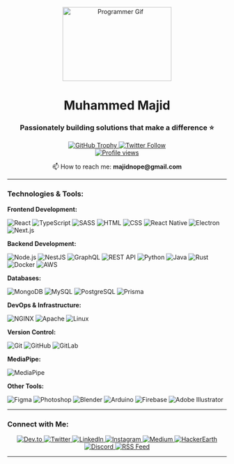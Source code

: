 <p align="center">
  <img width="250px" height="170px" src="https://cdn.dribbble.com/users/1162077/screenshots/3848914/programmer.gif" alt="Programmer Gif">
</p>

<h1 align="center">Muhammed Majid</h1>
<h3 align="center">Passionately building solutions that make a difference ⭐</h3>

<p align="center">
  <a href="https://github.com/ryo-ma/github-profile-trophy">
    <img src="https://github-profile-trophy.vercel.app/?username=majidnope&rank=SSS" alt="GitHub Trophy" />
  </a>
  <a href="https://twitter.com/majidnope" target="_blank">
    <img src="https://img.shields.io/twitter/follow/majidnope?logo=twitter&style=for-the-badge" alt="Twitter Follow" /> 
    <br/>
    <img src="https://komarev.com/ghpvc/?username=majidnope&label=Profile%20views&color=0e75b6&style=flat" alt="Profile views" />
  </a>
</p>

<p align="center">📫 How to reach me: <strong>majidnope@gmail.com</strong></p>

---

### Technologies & Tools:

**Frontend Development:**
<p align="left">
  <img src="https://img.shields.io/badge/React-1DA1F2?logo=react&logoColor=white&style=for-the-badge" alt="React" />
  <img src="https://img.shields.io/badge/TypeScript-3178C6?logo=typescript&logoColor=white&style=for-the-badge" alt="TypeScript" />
  <img src="https://img.shields.io/badge/Sass-CC6699?logo=sass&logoColor=white&style=for-the-badge" alt="SASS" />
  <img src="https://img.shields.io/badge/HTML5-E34F26?logo=html5&logoColor=white&style=for-the-badge" alt="HTML" />
  <img src="https://img.shields.io/badge/CSS3-1572B6?logo=css3&logoColor=white&style=for-the-badge" alt="CSS" />
  <img src="https://img.shields.io/badge/React_Native-1DA1F2?logo=react&logoColor=white&style=for-the-badge" alt="React Native" />
  <img src="https://img.shields.io/badge/Electron-47848F?logo=electron&logoColor=white&style=for-the-badge" alt="Electron" />
  <img src="https://img.shields.io/badge/Next.js-000000?logo=next.js&logoColor=white&style=for-the-badge" alt="Next.js" />
</p>

**Backend Development:**
<p align="left">
  <img src="https://img.shields.io/badge/Node.js-339933?logo=node.js&logoColor=white&style=for-the-badge" alt="Node.js" />
  <img src="https://img.shields.io/badge/NestJS-E0234E?logo=nestjs&logoColor=white&style=for-the-badge" alt="NestJS" />
  <img src="https://img.shields.io/badge/GraphQL-E10098?logo=graphql&logoColor=white&style=for-the-badge" alt="GraphQL" />
  <img src="https://img.shields.io/badge/REST_API-3C3C3C?logo=swagger&logoColor=white&style=for-the-badge" alt="REST API" />
  <img src="https://img.shields.io/badge/Python-3776AB?logo=python&logoColor=white&style=for-the-badge" alt="Python" />
  <img src="https://img.shields.io/badge/Java-007396?logo=java&logoColor=white&style=for-the-badge" alt="Java" />
  <img src="https://img.shields.io/badge/Rust-000000?logo=rust&logoColor=white&style=for-the-badge" alt="Rust" />
  <img src="https://img.shields.io/badge/Docker-2496ED?logo=docker&logoColor=white&style=for-the-badge" alt="Docker" />
  <img src="https://img.shields.io/badge/AWS-232F3E?logo=amazonaws&logoColor=white&style=for-the-badge" alt="AWS" />
</p>

**Databases:**
<p align="left">
  <img src="https://img.shields.io/badge/MongoDB-47A248?logo=mongodb&logoColor=white&style=for-the-badge" alt="MongoDB" />
  <img src="https://img.shields.io/badge/MySQL-4479A1?logo=mysql&logoColor=white&style=for-the-badge" alt="MySQL" />
  <img src="https://img.shields.io/badge/PostgreSQL-4169E1?logo=postgresql&logoColor=white&style=for-the-badge" alt="PostgreSQL" />
  <img src="https://img.shields.io/badge/Prisma-2D3748?logo=prisma&logoColor=white&style=for-the-badge" alt="Prisma" />
</p>

**DevOps & Infrastructure:**
<p align="left">
  <img src="https://img.shields.io/badge/NGINX-009639?logo=nginx&logoColor=white&style=for-the-badge" alt="NGINX" />
  <img src="https://img.shields.io/badge/Apache-D22128?logo=apache&logoColor=white&style=for-the-badge" alt="Apache" />
  <img src="https://img.shields.io/badge/Linux-FCC624?logo=linux&logoColor=white&style=for-the-badge" alt="Linux" />
</p> 

**Version Control:**
<p align="left">
  <img src="https://img.shields.io/badge/Git-F05032?logo=git&logoColor=white&style=for-the-badge" alt="Git" />
  <img src="https://img.shields.io/badge/GitHub-181717?logo=github&logoColor=white&style=for-the-badge" alt="GitHub" />
  <img src="https://img.shields.io/badge/GitLab-FC6D26?logo=gitlab&logoColor=white&style=for-the-badge" alt="GitLab" />
</p>

**MediaPipe:**
<p align="left">
  <img src="https://img.shields.io/badge/MediaPipe-FF3C78?logo=google&logoColor=white&style=for-the-badge" alt="MediaPipe" />
</p>

**Other Tools:**
<p align="left">
  <img src="https://img.shields.io/badge/Figma-F24E1E?logo=figma&logoColor=white&style=for-the-badge" alt="Figma" />
  <img src="https://img.shields.io/badge/Adobe_Photoshop-31A8FF?logo=adobephotoshop&logoColor=white&style=for-the-badge" alt="Photoshop" />
  <img src="https://img.shields.io/badge/Blender-F5792A?logo=blender&logoColor=white&style=for-the-badge" alt="Blender" />
  <img src="https://img.shields.io/badge/Arduino-00979D?logo=arduino&logoColor=white&style=for-the-badge" alt="Arduino" />
  <img src="https://img.shields.io/badge/Firebase-FFCA28?logo=firebase&logoColor=white&style=for-the-badge" alt="Firebase" />
    <img src="https://img.shields.io/badge/Adobe_Illustrator-964B00?logo=adobeillustrator&logoColor=white&style=for-the-badge" alt="Adobe Illustrator" />
</p>

---
### Connect with Me:
<p align="center">
  <a href="https://dev.to/majidnope" target="_blank">
    <img src="https://img.shields.io/badge/dev.to-0A0A0A?logo=dev.to&logoColor=white&style=for-the-badge" alt="Dev.to" />
  </a>
  <a href="https://twitter.com/majidnope" target="_blank">
    <img src="https://img.shields.io/badge/twitter-1DA1F2?logo=twitter&logoColor=white&style=for-the-badge" alt="Twitter" />
  </a>
  <a href="https://linkedin.com/in/majidnope" target="_blank">
    <img src="https://img.shields.io/badge/linkedin-0A66C2?logo=linkedin&logoColor=white&style=for-the-badge" alt="LinkedIn" />
  </a>
  <a href="https://instagram.com/majidnope" target="_blank">
    <img src="https://img.shields.io/badge/instagram-E4405F?logo=instagram&logoColor=white&style=for-the-badge" alt="Instagram" />
  </a>
  <a href="https://medium.com/@muhammed0000majid" target="_blank">
    <img src="https://img.shields.io/badge/medium-12100E?logo=medium&logoColor=white&style=for-the-badge" alt="Medium" />
  </a>
  <a href="https://www.hackerearth.com/@muhammed0000majid" target="_blank">
    <img src="https://img.shields.io/badge/hackerearth-4D3F75?logo=hackerearth&logoColor=white&style=for-the-badge" alt="HackerEarth" />
  </a>
  <a href="https://discord.gg/NOPE#9248" target="_blank">
    <img src="https://img.shields.io/badge/discord-5865F2?logo=discord&logoColor=white&style=for-the-badge" alt="Discord" />
  </a>
  <a href="https://media.rss.com/majidnope/feed.xml" target="_blank">
    <img src="https://img.shields.io/badge/rss-FF5722?logo=rss&logoColor=white&style=for-the-badge" alt="RSS Feed" />
  </a>
</p>

---

